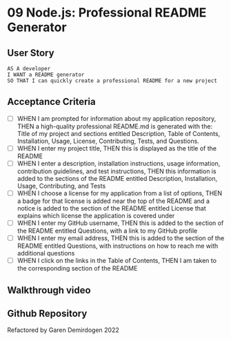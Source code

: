 # 09 Node.js: Professional README Generator

## User Story

```
AS A developer
I WANT a README generator
SO THAT I can quickly create a professional README for a new project
```

## Acceptance Criteria

- [ ] WHEN I am prompted for information about my application repository,
      THEN a high-quality professional README.md is generated with the: Title of my project and sections entitled Description,
      Table of Contents, Installation, Usage, License, Contributing, Tests, and Questions.
- [ ] WHEN I enter my project title, THEN this is displayed as the title of the README
- [ ] WHEN I enter a description, installation instructions, usage information, contribution guidelines, and test instructions,
      THEN this information is added to the sections of the README entitled Description, Installation, Usage, Contributing, and Tests
- [ ] WHEN I choose a license for my application from a list of options, THEN a badge for
      that license is added near the top of the README and a notice is added to the
      section of the README entitled License that explains which license the application is covered under
- [ ] WHEN I enter my GitHub username, THEN this is added to the section of the
      README entitled Questions, with a link to my GitHub profile
- [ ] WHEN I enter my email address, THEN this is added to the section of the
      README entitled Questions, with instructions on how to reach me with additional questions
- [ ] WHEN I click on the links in the Table of Contents,
      THEN I am taken to the corresponding section of the README

## Walkthrough video

## Github Repository

Refactored by Garen Demirdogen 2022
